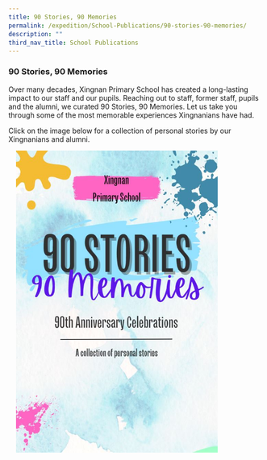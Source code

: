 ```yaml
---
title: 90 Stories, 90 Memories
permalink: /expedition/School-Publications/90-stories-90-memories/
description: ""
third_nav_title: School Publications
---
```


### 90 Stories, 90 Memories

Over many decades, Xingnan Primary School has created a long-lasting impact to our staff and our pupils. Reaching out to staff, former staff, pupils and the alumni, we curated 90 Stories, 90 Memories. Let us take you through some of the most memorable experiences Xingnanians have had.

Click on the image below for a collection of personal stories by our Xingnanians and alumni.


<a href="https://www.canva.com/design/DAFGKoDKAS0/view?utm_content=DAFGKoDKAS0&utm_campaign=designshare&utm_medium=embeds&utm_source=link#1"><img src="/images/Events/90%20Stories.jpg" style="width:400px;height:600px;margin-left:15px;" align="center" ></a>

